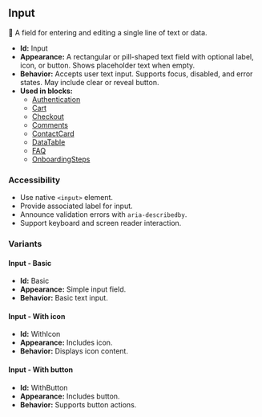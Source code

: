 ## Input
📝 A field for entering and editing a single line of text or data.
- **Id:** Input
- **Appearance:** A rectangular or pill-shaped text field with optional label, icon, or button. Shows placeholder text when empty.
- **Behavior:** Accepts user text input. Supports focus, disabled, and error states. May include clear or reveal button.
- **Used in blocks:**
  - [Authentication](blocks.md#authentication)
  - [Cart](blocks.md#cart)
  - [Checkout](blocks.md#checkout)
  - [Comments](blocks.md#comments)
  - [ContactCard](blocks.md#contact-card)
  - [DataTable](blocks.md#data-table)
  - [FAQ](blocks.md#faq)
  - [OnboardingSteps](blocks.md#onboarding-steps)
### Accessibility
- Use native `<input>` element.
- Provide associated label for input.
- Announce validation errors with `aria-describedby`.
- Support keyboard and screen reader interaction.

### Variants
#### Input - **Basic**
- **Id:** Basic
- **Appearance:** Simple input field.
- **Behavior:** Basic text input.
#### Input - **With icon**
- **Id:** WithIcon
- **Appearance:** Includes icon.
- **Behavior:** Displays icon content.
#### Input - **With button**
- **Id:** WithButton
- **Appearance:** Includes button.
- **Behavior:** Supports button actions.
